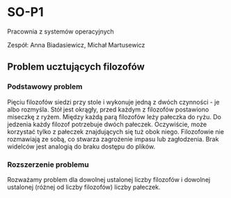 # SO-P1
Pracownia z systemów operacyjnych

Zespół: Anna Biadasiewicz, Michał Martusewicz


## Problem ucztujących filozofów

### Podstawowy problem
Pięciu filozofów siedzi przy stole i wykonuje jedną z dwóch czynności - je albo rozmyśla. Stół jest okrągły, przed każdym z filozofów postawiono miseczkę z ryżem. Między każdą parą filozofów leży pałeczka do ryżu. Do jedzenia każdy filozof potrzebuje dwóch pałeczek. Oczywiście, może korzystać tylko z pałeczek znajdujących się tuż obok niego.
Filozofowie nie rozmawiają ze sobą, co stwarza zagrożenie impasu lub zagłodzenia.
Brak widelców jest analogią do braku dostępu do plików.


### Rozszerzenie problemu
Rozważamy problem dla dowolnej ustalonej liczby filozofów i dowolnej ustalonej (różnej od liczby filozofów) liczby pałeczek.

